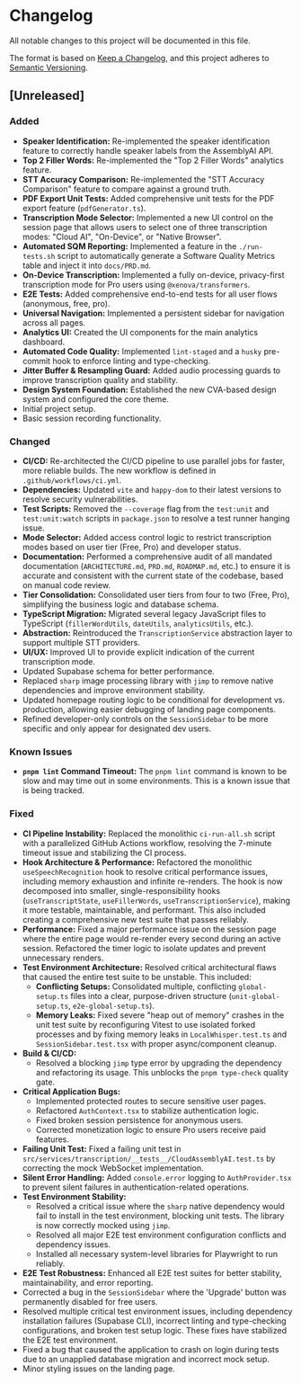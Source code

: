 # Changelog

All notable changes to this project will be documented in this file.

The format is based on [Keep a Changelog](https://keepachangelog.com/en/1.0.0/),
and this project adheres to [Semantic Versioning](https://semver.org/spec/v2.0.0.html).

## [Unreleased]

### Added
- **Speaker Identification:** Re-implemented the speaker identification feature to correctly handle speaker labels from the AssemblyAI API.
- **Top 2 Filler Words:** Re-implemented the "Top 2 Filler Words" analytics feature.
- **STT Accuracy Comparison:** Re-implemented the "STT Accuracy Comparison" feature to compare against a ground truth.
- **PDF Export Unit Tests:** Added comprehensive unit tests for the PDF export feature (`pdfGenerator.ts`).
- **Transcription Mode Selector:** Implemented a new UI control on the session page that allows users to select one of three transcription modes: "Cloud AI", "On-Device", or "Native Browser".
- **Automated SQM Reporting:** Implemented a feature in the `./run-tests.sh` script to automatically generate a Software Quality Metrics table and inject it into `docs/PRD.md`.
- **On-Device Transcription:** Implemented a fully on-device, privacy-first transcription mode for Pro users using `@xenova/transformers`.
- **E2E Tests:** Added comprehensive end-to-end tests for all user flows (anonymous, free, pro).
- **Universal Navigation:** Implemented a persistent sidebar for navigation across all pages.
- **Analytics UI:** Created the UI components for the main analytics dashboard.
- **Automated Code Quality:** Implemented `lint-staged` and a `husky` pre-commit hook to enforce linting and type-checking.
- **Jitter Buffer & Resampling Guard:** Added audio processing guards to improve transcription quality and stability.
- **Design System Foundation:** Established the new CVA-based design system and configured the core theme.
- Initial project setup.
- Basic session recording functionality.

### Changed
- **CI/CD:** Re-architected the CI/CD pipeline to use parallel jobs for faster, more reliable builds. The new workflow is defined in `.github/workflows/ci.yml`.
- **Dependencies:** Updated `vite` and `happy-dom` to their latest versions to resolve security vulnerabilities.
- **Test Scripts:** Removed the `--coverage` flag from the `test:unit` and `test:unit:watch` scripts in `package.json` to resolve a test runner hanging issue.
- **Mode Selector:** Added access control logic to restrict transcription modes based on user tier (Free, Pro) and developer status.
- **Documentation:** Performed a comprehensive audit of all mandated documentation (`ARCHITECTURE.md`, `PRD.md`, `ROADMAP.md`, etc.) to ensure it is accurate and consistent with the current state of the codebase, based on manual code review.
- **Tier Consolidation:** Consolidated user tiers from four to two (Free, Pro), simplifying the business logic and database schema.
- **TypeScript Migration:** Migrated several legacy JavaScript files to TypeScript (`fillerWordUtils`, `dateUtils`, `analyticsUtils`, etc.).
- **Abstraction:** Reintroduced the `TranscriptionService` abstraction layer to support multiple STT providers.
- **UI/UX:** Improved UI to provide explicit indication of the current transcription mode.
- Updated Supabase schema for better performance.
- Replaced `sharp` image processing library with `jimp` to remove native dependencies and improve environment stability.
- Updated homepage routing logic to be conditional for development vs. production, allowing easier debugging of landing page components.
- Refined developer-only controls on the `SessionSidebar` to be more specific and only appear for designated dev users.

### Known Issues
- **`pnpm lint` Command Timeout:** The `pnpm lint` command is known to be slow and may time out in some environments. This is a known issue that is being tracked.

### Fixed
- **CI Pipeline Instability:** Replaced the monolithic `ci-run-all.sh` script with a parallelized GitHub Actions workflow, resolving the 7-minute timeout issue and stabilizing the CI process.
- **Hook Architecture & Performance:** Refactored the monolithic `useSpeechRecognition` hook to resolve critical performance issues, including memory exhaustion and infinite re-renders. The hook is now decomposed into smaller, single-responsibility hooks (`useTranscriptState`, `useFillerWords`, `useTranscriptionService`), making it more testable, maintainable, and performant. This also included creating a comprehensive new test suite that passes reliably.
- **Performance:** Fixed a major performance issue on the session page where the entire page would re-render every second during an active session. Refactored the timer logic to isolate updates and prevent unnecessary renders.
- **Test Environment Architecture:** Resolved critical architectural flaws that caused the entire test suite to be unstable. This included:
  - **Conflicting Setups:** Consolidated multiple, conflicting `global-setup.ts` files into a clear, purpose-driven structure (`unit-global-setup.ts`, `e2e-global-setup.ts`).
  - **Memory Leaks:** Fixed severe "heap out of memory" crashes in the unit test suite by reconfiguring Vitest to use isolated forked processes and by fixing memory leaks in `LocalWhisper.test.ts` and `SessionSidebar.test.tsx` with proper async/component cleanup.
- **Build & CI/CD:**
  - Resolved a blocking `jimp` type error by upgrading the dependency and refactoring its usage. This unblocks the `pnpm type-check` quality gate.
- **Critical Application Bugs:**
  - Implemented protected routes to secure sensitive user pages.
  - Refactored `AuthContext.tsx` to stabilize authentication logic.
  - Fixed broken session persistence for anonymous users.
  - Corrected monetization logic to ensure Pro users receive paid features.
- **Failing Unit Test:** Fixed a failing unit test in `src/services/transcription/__tests__/CloudAssemblyAI.test.ts` by correcting the mock WebSocket implementation.
- **Silent Error Handling:** Added `console.error` logging to `AuthProvider.tsx` to prevent silent failures in authentication-related operations.
- **Test Environment Stability:**
  - Resolved a critical issue where the `sharp` native dependency would fail to install in the test environment, blocking unit tests. The library is now correctly mocked using `jimp`.
  - Resolved all major E2E test environment configuration conflicts and dependency issues.
  - Installed all necessary system-level libraries for Playwright to run reliably.
- **E2E Test Robustness:** Enhanced all E2E test suites for better stability, maintainability, and error reporting.
- Corrected a bug in the `SessionSidebar` where the 'Upgrade' button was permanently disabled for free users.
- Resolved multiple critical test environment issues, including dependency installation failures (Supabase CLI), incorrect linting and type-checking configurations, and broken test setup logic. These fixes have stabilized the E2E test environment.
- Fixed a bug that caused the application to crash on login during tests due to an unapplied database migration and incorrect mock setup.
- Minor styling issues on the landing page.
